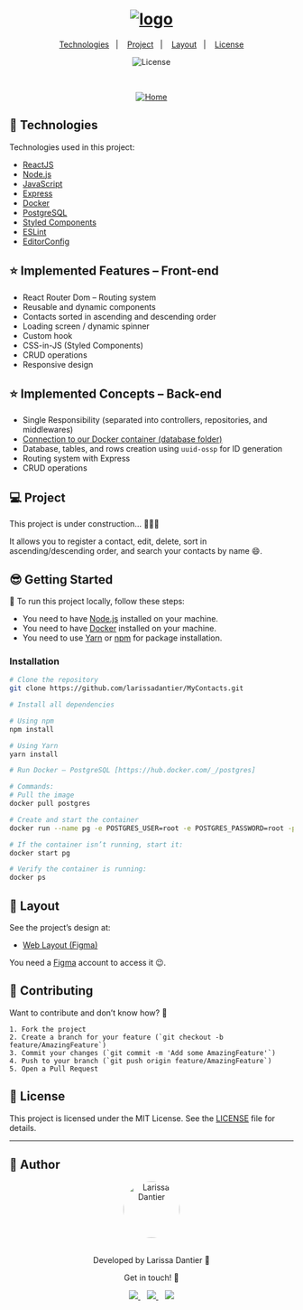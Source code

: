 <h1 align="center">
    <a href="https://imgbb.com/"><img src="https://i.ibb.co/DWLsHRv/logo.png" alt="logo" border="0"></a>
</h1>

<p align="center">
  <a href="#-technologies">Technologies</a>&nbsp;&nbsp;&nbsp;|&nbsp;&nbsp;&nbsp;
  <a href="#-project">Project</a>&nbsp;&nbsp;&nbsp;|&nbsp;&nbsp;&nbsp;
  <a href="#-layout">Layout</a>&nbsp;&nbsp;&nbsp;|&nbsp;&nbsp;&nbsp;
  <a href="#-license">License</a>
</p>

<p align="center">
  <img src="https://img.shields.io/static/v1?label=license&message=MIT&color=8257E6&labelColor=121214" alt="License">
</p>

<br>

<p align="center">
  <a href="https://ibb.co/3Wq4x0h"><img src="https://i.ibb.co/ctHkWNT/Home.png" alt="Home" border="0"></a>
</p>

## 🚀 Technologies

Technologies used in this project:

* [ReactJS](https://pt-br.reactjs.org/)
* [Node.js](https://nodejs.org/en/)
* [JavaScript](https://www.javascript.com/)
* [Express](https://expressjs.com/pt-br/)
* [Docker](https://www.docker.com/)
* [PostgreSQL](https://www.postgresql.org/)
* [Styled Components](https://styled-components.com/)
* [ESLint](https://eslint.org/)
* [EditorConfig](https://editorconfig.org/)

## ⭐ Implemented Features – Front-end

* React Router Dom – Routing system
* Reusable and dynamic components
* Contacts sorted in ascending and descending order
* Loading screen / dynamic spinner
* Custom hook
* CSS-in-JS (Styled Components)
* CRUD operations
* Responsive design

## ⭐ Implemented Concepts – Back-end

* Single Responsibility (separated into controllers, repositories, and middlewares)
* [Connection to our Docker container (database folder)](https://yarnpkg.com/package/pg)
* Database, tables, and rows creation using `uuid-ossp` for ID generation
* Routing system with Express
* CRUD operations

## 💻 Project

This project is under construction… 🚧👷‍♂️

It allows you to register a contact, edit, delete, sort in ascending/descending order, and search your contacts by name 😄.

## 😎 Getting Started

📖 To run this project locally, follow these steps:

* You need to have <a href="https://nodejs.org/en/">Node.js</a> installed on your machine.
* You need to have <a href="https://www.docker.com/">Docker</a> installed on your machine.
* You need to use <a href="https://classic.yarnpkg.com/en/">Yarn</a> or <a href="https://www.npmjs.com/">npm</a> for package installation.

### Installation

```bash
# Clone the repository
git clone https://github.com/larissadantier/MyContacts.git

# Install all dependencies

# Using npm
npm install

# Using Yarn
yarn install

# Run Docker – PostgreSQL [https://hub.docker.com/_/postgres]

# Commands:
# Pull the image
docker pull postgres

# Create and start the container
docker run --name pg -e POSTGRES_USER=root -e POSTGRES_PASSWORD=root -p 5432:5432 -d postgres

# If the container isn’t running, start it:
docker start pg

# Verify the container is running:
docker ps
```

## 🔖 Layout

See the project’s design at:

* [Web Layout (Figma)](https://www.figma.com/file/zhAwjW2RimyjccDgiY6luz/MyContacts)

You need a [Figma](http://figma.com/) account to access it 😉.

## 🤝 Contributing

Want to contribute and don’t know how? 💜
```
1. Fork the project
2. Create a branch for your feature (`git checkout -b feature/AmazingFeature`)
3. Commit your changes (`git commit -m 'Add some AmazingFeature'`)
4. Push to your branch (`git push origin feature/AmazingFeature`)
5. Open a Pull Request
```
## 📝 License

This project is licensed under the MIT License. See the [LICENSE](LICENSE) file for details.

---

## 👀 Author

<div align="center">
  <a href="https://app.rocketseat.com.br/me/larissadantier">
    <img align="center" style="border-radius: 100%;" src="https://avatars3.githubusercontent.com/u/61429963?s=400&u=0182f2fa598437842398e2f08f5dc6622df0b432&v=4" width="100px;" alt="Larissa Dantier"/>
  </a>
</div>
<br/>
<p align="center">Developed by Larissa Dantier 🚀</p>
<p align="center">Get in touch! 👏</p>
<div align="center">
  <a href="https://www.linkedin.com/in/larissadantier/" target="_blank">
    <img src="https://img.shields.io/badge/linkedin-%230077B5.svg?&style=for-the-badge&logo=linkedin&logoColor=white" />
  </a>&nbsp;&nbsp;
  <a href="https://www.instagram.com/larissa.dantier/" target="_blank">
    <img src="https://img.shields.io/badge/instagram-%23E4405F.svg?&style=for-the-badge&logo=instagram&logoColor=white" />
  </a>&nbsp;&nbsp;
  <a href="mailto:larissa_dantier@hotmail.com">
    <img src="https://img.shields.io/badge/Microsoft_Outlook-0078D4?style=for-the-badge&logo=microsoft-outlook&logoColor=white" />
  </a>
</div>
